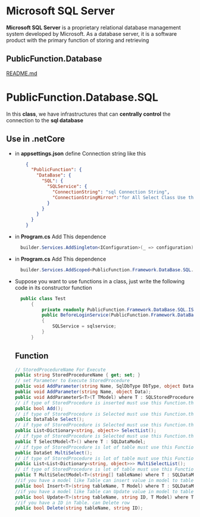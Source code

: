 # Microsoft SQL Server

**Microsoft SQL Server** is a proprietary relational database management system developed by Microsoft. As a database server, it is a software product with the primary function of storing and retrieving


## PublicFunction.Database

[README.md](https://github.com/rayanabniro/PublicFunction/blob/main/PublicFunction/DataBase/README.md "README.md")

# PublicFunction.Database.SQL

In this **class**, we have infrastructures that can **centrally control** the connection to the **sql database**

## Use in .netCore
- in **appsettings.json** define Connection string like this
    ```json
        {
          "PublicFunction": {
            "DataBase": {
              "SQL": {
                "SQLService": {
                  "ConnectionString": "sql Connection String",
                  "ConnectionStringMirror":"for All Select Class Use this Connection String"
                }
              }
            }
          }
        }
    ```
- in **Program.cs**  Add This dependence
  ```C#
    builder.Services.AddSingleton<IConfiguration>(_ => configuration);
  ```
- in **Program.cs**  Add This dependence
  ```C#
    builder.Services.AddScoped<PublicFunction.Framework.DataBase.SQL.ISQLService, PublicFunction.Framework.DataBase.SQL.SQLService>();
  ```
- Suppose you want to use functions in a class, just write the following code in its constructor function
  ```C#
    public class Test
    	{
    		private readonly PublicFunction.Framework.DataBase.SQL.ISQLService SQLService;
    		public BeforeLoginService(PublicFunction.Framework.DataBase.SQL.ISQLService sqlservice)
    		{
    		    SQLService = sqlservice;
    		}
    	}
  ```

  ## Function
    ```C#
    // StoredProcedureName For Execute
    public string StoredProcedureName { get; set; }
    // set Parameter to Execute StoredProcedure
    public void AddParameter(string Name, SqlDbType DbType, object Data);
    public void AddParameter(string Name, object Data);
    public void AddParameterS<T>(T TModel) where T : SQLStoredProcedureModel;
    // if type of StoredProcedure is inserted must use this Function.this function return true or false
    public bool Add();
    // if type of StoredProcedure is Selected must use this Function.this function return DataTable
    public DataTable Select();
    // if type of StoredProcedure is Selected must use this Function.this function return List<Dictionary<string, object>> like Json
    public List<Dictionary<string, object>> SelectList();
    // if type of StoredProcedure is Selected must use this Function.this function return T. T is Object
    public T SelectModel<T>() where T : SQLDataModel;
    // if type of StoredProcedure is lot of table must use this Function.this function return DataSet
    public DataSet MultiSelect();
    // if type of StoredProcedure is lot of table must use this Function.this function return List<List<Dictionary<string, object>>> like Json
    public List<List<Dictionary<string, object>>> MultiSelectList();
    // if type of StoredProcedure is lot of table must use this Function.this function return T. T is Object
    public T MultiSelectModel<T>(string[] tableName) where T : SQLDataModel;
    //if you have a model like Table can insert value in model to table
    public bool Insert<T>(string tableName, T Model) where T : SQLDataModel;
    //if you have a model like Table can Update value in model to table
    public bool Update<T>(string tableName, string ID, T Model) where T : SQLDataModel;
    //if you have a ID in Table. can Delete row
    public bool Delete(string tableName, string ID);
 ```
